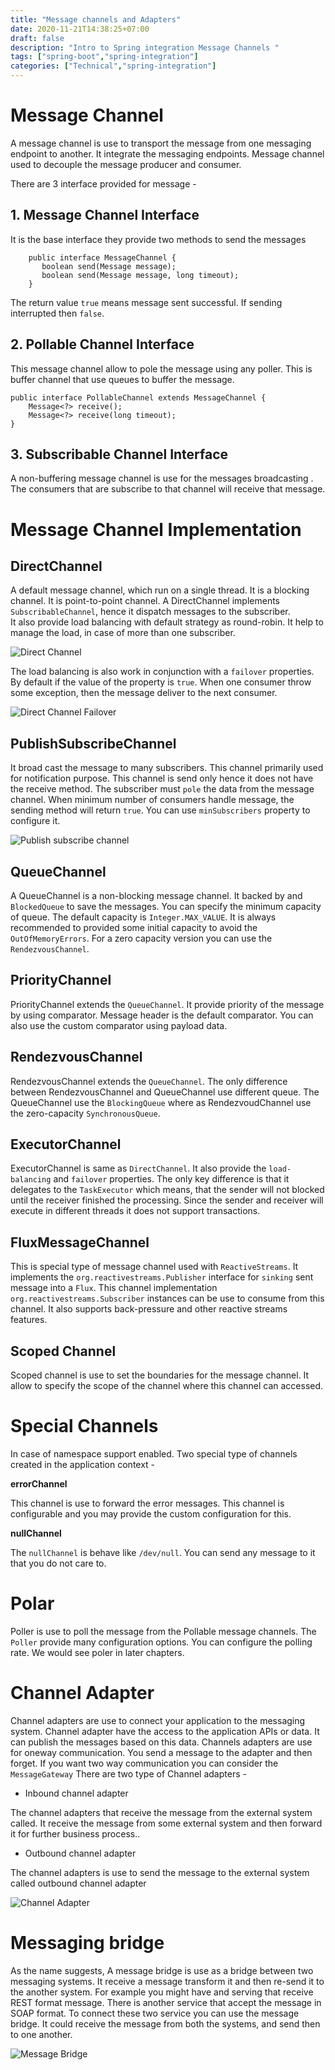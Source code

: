 ```yaml
---
title: "Message channels and Adapters"
date: 2020-11-21T14:38:25+07:00
draft: false 
description: "Intro to Spring integration Message Channels "
tags: ["spring-boot","spring-integration"]
categories: ["Technical","spring-integration"] 
---
```


# Message Channel 

A message channel is use to transport the message from one messaging endpoint to another. It integrate the messaging endpoints. Message channel used to decouple the message producer and consumer.

There are 3 interface provided for message - 

## 1. Message Channel Interface

It is the base interface they provide two methods to send the messages

		public interface MessageChannel {
           boolean send(Message message);
           boolean send(Message message, long timeout);
		}

The return value `true` means message sent successful. If sending interrupted then `false`.

## 2. Pollable Channel Interface

This message channel allow to pole the message using any poller. This is buffer channel that use queues to buffer the message. 

    public interface PollableChannel extends MessageChannel { 
        Message<?> receive();
        Message<?> receive(long timeout);
    }	

## 3. Subscribable Channel Interface

A non-buffering message channel is use for the messages broadcasting . The consumers that are subscribe to that channel will receive that message.

# Message Channel Implementation

## DirectChannel

A default message channel, which run on a single thread. It is a blocking channel. It is point-to-point channel. A DirectChannel implements `SubscribableChannel`, hence it dispatch messages to the subscriber.  
It also provide load balancing with default strategy as round-robin. It help to manage the load, in case of more than one subscriber. 

![Direct Channel](https://i.ibb.co/ctNhHPH/SI-BOOK-Direct-Channel.png)

The load balancing is also work in conjunction with a `failover` properties. By default if the value of the property is `true`. When one consumer throw some exception, then the message deliver to the next consumer.

![Direct Channel Failover](https://i.ibb.co/8KHZ2YC/SI-BOOK-Direct-Channel-Failover.png)	

## PublishSubscribeChannel

It broad cast the message to many subscribers. This channel primarily used for notification purpose. 
This channel is send only hence it does not have the receive method. 
The subscriber must `pole` the data from the message channel. 
When minimum number of consumers handle message, the sending method will return `true`.  You can use `minSubscribers` property to configure it.

![Publish subscribe channel](https://i.ibb.co/PF0ZGhm/SI-BOOK-Pub-sub-Channel.png)

## QueueChannel
A QueueChannel is a  non-blocking message channel. It backed by and `BlockedQueue` to save the messages. You can specify the minimum capacity of queue. The default capacity is `Integer.MAX_VALUE`. It is always recommended to provided some initial capacity to avoid the `OutOfMemoryErrors`. For a zero capacity version you can use the `RendezvousChannel`. 

## PriorityChannel

PriorityChannel extends the `QueueChannel`. It provide priority of the message by using comparator. Message header is the default comparator. You can also use the custom comparator using payload data.

## RendezvousChannel

RendezvousChannel extends the `QueueChannel`. The only difference between RendezvousChannel and QueueChannel use different queue. The QueueChannel use the `BlockingQueue` where as RendezvoudChannel use the  zero-capacity `SynchronousQueue`.

## ExecutorChannel

ExecutorChannel is same as `DirectChannel`. It also provide the `load-balancing` and `failover` properties. The only key difference is that it delegates to the `TaskExecutor` which means, that the sender will not blocked until the receiver finished the processing. Since the sender and receiver will execute in different threads it does not support transactions.

## FluxMessageChannel

This is special type of message channel used with `ReactiveStreams`. It implements the `org.reactivestreams.Publisher` interface for `sinking` sent message into a `Flux`. This channel implementation `org.reactivestreams.Subscriber` instances can be use to consume from this channel. It also supports back-pressure and other reactive streams features.

## Scoped Channel

Scoped channel is use to set the boundaries for the message channel. It allow to specify the scope of the channel where this channel can accessed.  

# Special Channels

In case of namespace support enabled. Two special type of channels created in the application context -

**errorChannel**

This channel is use to forward the error messages. This channel is configurable and you may provide the custom configuration for this.

**nullChannel**

The `nullChannel` is behave like `/dev/null`. You can send any message to it that you do not care to.

# Polar

Poller is use to poll the message from the Pollable message channels. The `Poller` provide many configuration options. You can configure the polling rate. We would see poler in later chapters. 

# Channel Adapter

Channel adapters are use to connect your application to the messaging system. Channel adapter have the access to the application APIs or data. It can publish the messages based on this data. Channels adapters are use for oneway communication. You send a message to the adapter and then forget. If you want two way communication you can consider the `MessageGateway`
There are two type of Channel adapters - 

* Inbound channel adapter

The channel adapters that receive the message from the external system called. It receive the message from some external system and then forward it for further business process..

* Outbound channel adapter

The channel adapters is use to send the message to the external system called  outbound channel adapter

![Channel Adapter](https://i.ibb.co/1MGBqcv/SI-BOOK-Channel-Adapter.png)

# Messaging bridge

As the name suggests, A message bridge is use as a bridge between two messaging systems. It receive a message transform it and then re-send it to the another system. For example you might have and serving that receive REST format message. There is another service that accept the message in SOAP format. To connect these two service you can use the message bridge. It could receive the message from both the systems, and send then to one another.

![Message Bridge](https://i.ibb.co/DkLRHHk/SI-BOOK-message-bridge.png)

